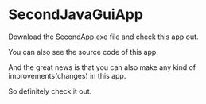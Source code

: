 # SecondJavaGuiApp

Download the SecondApp.exe file and check this app out.

You can also see the source code of this app.

And the great news is that you can also make any kind of improvements(changes) in this app.

So definitely check it out.
